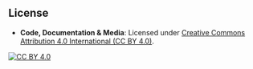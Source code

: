 ## License

- **Code, Documentation & Media**: Licensed under [Creative Commons Attribution 4.0 International (CC BY 4.0)](https://creativecommons.org/licenses/by/4.0/).

[![CC BY 4.0](https://licensebuttons.net/l/by/4.0/80x15.png)](https://creativecommons.org/licenses/by/4.0/)
